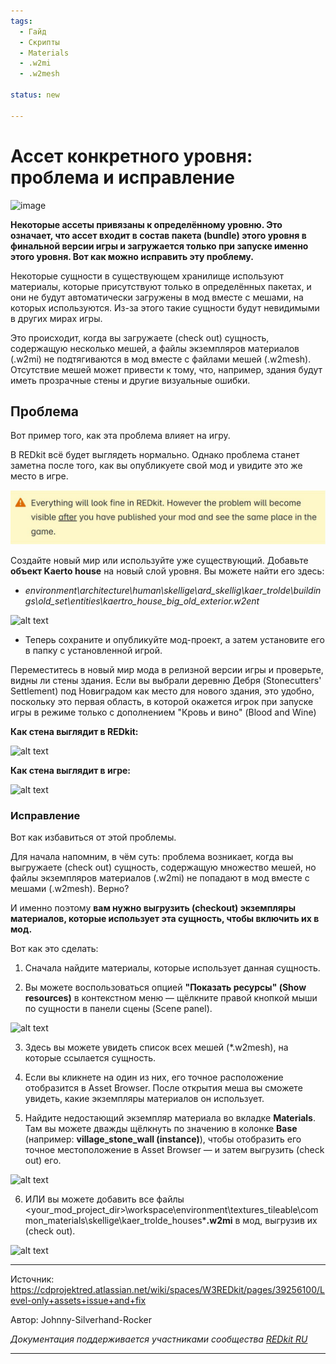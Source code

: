 ```yaml
---
tags:
  - Гайд
  - Скрипты
  - Materials
  - .w2mi
  - .w2mesh

status: new

---
```

# Ассет конкретного уровня: проблема и исправление

![image](https://github.com/user-attachments/assets/be84b3aa-7592-4aba-8f52-b26bfb6d1a64)

**Некоторые ассеты привязаны к определённому уровню. Это означает, что ассет входит в состав пакета (bundle) этого уровня в финальной версии игры и загружается только при запуске именно этого уровня. Вот как можно исправить эту проблему.**

Некоторые сущности в существующем хранилище используют материалы, которые присутствуют только в определённых пакетах, и они не будут автоматически загружены в мод вместе с мешами, на которых используются. Из-за этого такие сущности будут невидимыми в других мирах игры.

Это происходит, когда вы загружаете (check out) сущность, содержащую несколько мешей, а файлы экземпляров материалов (.w2mi) не подтягиваются в мод вместе с файлами мешей (.w2mesh). Отсутствие мешей может привести к тому, что, например, здания будут иметь прозрачные стены и другие визуальные ошибки.

## Проблема

Вот пример того, как эта проблема влияет на игру.

В REDkit всё будет выглядеть нормально. Однако проблема станет заметна после того, как вы опубликуете свой мод и увидите это же место в игре.

![alt text](Error.JPG)

Создайте новый мир или используйте уже существующий. Добавьте **объект Kaerto house** на новый слой уровня. Вы можете найти его здесь:

- *environment\architecture\human\skellige\ard_skellig\kaer_trolde\buildings\old_set\entities\kaertro_house_big_old_exterior.w2ent*

![alt text](image-5.png)

- Теперь сохраните и опубликуйте мод-проект, а затем установите его в папку с установленной игрой.

Переместитесь в новый мир мода в релизной версии игры и проверьте, видны ли стены здания. Если вы выбрали деревню Дебря (Stonecutters' Settlement) под Новиградом как место для нового здания, это удобно, поскольку это первая область, в которой окажется игрок при запуске игры в режиме только с дополнением "Кровь и вино" (Blood and Wine)

**Как стена выглядит в REDkit:**

![alt text](image-4.png)

**Как стена выглядит в игре:**

![alt text](image-3.png)

### Исправление

Вот как избавиться от этой проблемы.

Для начала напомним, в чём суть: проблема возникает, когда вы выгружаете (check out) сущность, содержащую множество мешей, но файлы экземпляров материалов (.w2mi) не попадают в мод вместе с мешами (.w2mesh). Верно?

И именно поэтому **вам нужно выгрузить (checkout) экземпляры материалов, которые использует эта сущность, чтобы включить их в мод.**

Вот как это сделать:

1. Сначала найдите материалы, которые использует данная сущность.

2. Вы можете воспользоваться опцией **"Показать ресурсы" (Show resources)** в контекстном меню — щёлкните правой кнопкой мыши по сущности в панели сцены (Scene panel).


![alt text](image-2.png)

3. Здесь вы можете увидеть список всех мешей (*.w2mesh), на которые ссылается сущность.

4. Если вы кликнете на один из них, его точное расположение отобразится в Asset Browser. После открытия меша вы сможете увидеть, какие экземпляры материалов он использует.

5. Найдите недостающий экземпляр материала во вкладке **Materials**. Там вы можете дважды щёлкнуть по значению в колонке **Base** (например: **village_stone_wall (instance)**), чтобы отобразить его точное местоположение в Asset Browser — и затем выгрузить (check out) его.

![alt text](image-1.png)

6. ИЛИ вы можете добавить все файлы
<your_mod_project_dir>\workspace\environment\textures_tileable\common_materials\skellige\kaer_trolde_houses\***.w2mi**
в мод, выгрузив их (check out).

![alt text](image.png)

***
Источник: https://cdprojektred.atlassian.net/wiki/spaces/W3REDkit/pages/39256100/Level-only+assets+issue+and+fix

Автор: Johnny-Silverhand-Rocker

*Документация поддерживается участниками сообщества [REDkit RU](https://discord.gg/kRTEy8KcNa)*
***
